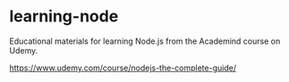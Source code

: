 # learning-node
Educational materials for learning Node.js from the Academind course on Udemy.

https://www.udemy.com/course/nodejs-the-complete-guide/
